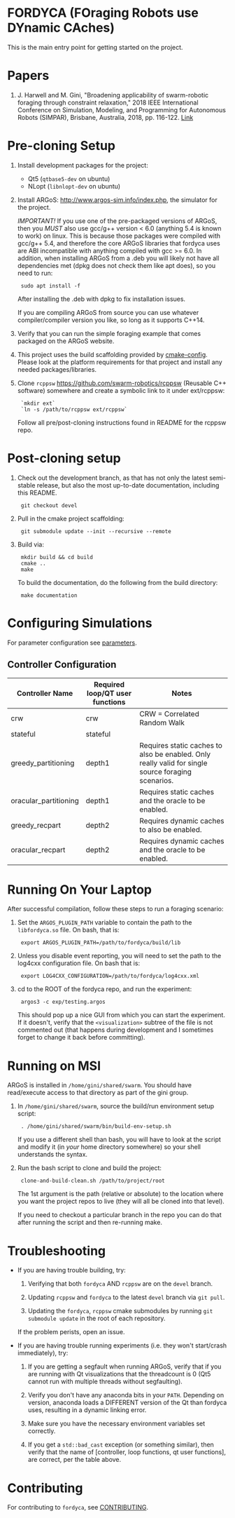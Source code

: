 # FORDYCA (FOraging Robots use DYnamic CAches)

This is the main entry point for getting started on the project.

# Papers

1. J. Harwell and M. Gini, "Broadening applicability of swarm-robotic foraging
   through constraint relaxation," 2018 IEEE International Conference on
   Simulation, Modeling, and Programming for Autonomous Robots (SIMPAR), Brisbane,
   Australia, 2018, pp. 116-122.
   [Link](http://ieeexplore.ieee.org/stamp/stamp.jsp?tp=&arnumber=8376280&isnumber=8376259)

# Pre-cloning Setup

1. Install development packages for the project:

   - Qt5 (`qtbase5-dev` on ubuntu)
   - NLopt (`libnlopt-dev` on ubuntu)

2. Install ARGoS: http://www.argos-sim.info/index.php, the simulator
   for the project.

   *IMPORTANT!* If you use one of the pre-packaged versions of ARGoS, then you
   _MUST_ also use gcc/g++ version < 6.0 (anything 5.4 is known to work) on
   linux. This is because those packages were compiled with gcc/g++ 5.4, and
   therefore the core ARGoS libraries that fordyca uses are ABI incompatible
   with anything compiled with gcc >= 6.0. In addition, when installing ARGoS
   from a .deb you will likely not have all dependencies met (dpkg does not
   check them like apt does), so you need to run:

        sudo apt install -f

   After installing the .deb with dpkg to fix installation issues.

   If you are compiling ARGoS from source you can use whatever compiler/compiler
   version you like, so long as it supports C++14.

3. Verify that you can run the simple foraging example that comes
   packaged on the ARGoS website.

4. This project uses the build scaffolding provided by
   [cmake-config](https://github.com/jharwell/cmake-config). Please
   look at the platform requirements for that project and install any
   needed packages/libraries.

5. Clone `rcppsw` https://github.com/swarm-robotics/rcppsw (Reusable
   C++ software) somewhere and create a symbolic link to it under ext/rcppsw:

        `mkdir ext`
        `ln -s /path/to/rcppsw ext/rcppsw`

   Follow all pre/post-cloning instructions found in README for the rcppsw repo.

# Post-cloning setup

1. Check out the development branch, as that has not only the latest semi-stable
   release, but also the most up-to-date documentation, including this README.

        git checkout devel

2. Pull in the cmake project scaffolding:

        git submodule update --init --recursive --remote

3. Build via:

        mkdir build && cd build
        cmake ..
        make

   To build the documentation, do the following from the build directory:

        make documentation

# Configuring Simulations

For parameter configuration see [parameters](https://github.com/swarm-robotics/fordyca/tree/devel/docs/parameters.md).

## Controller Configuration

| Controller Name        | Required loop/QT user functions | Notes                                                                                              |
|------------------------|---------------------------------|----------------------------------------------------------------------------------------------------|
| crw                    | crw                             | CRW = Correlated Random Walk                                                                       |
| stateful               | stateful                        |                                                                                                    |
| greedy\_partitioning   | depth1                          | Requires static caches to also be enabled. Only really valid for single source foraging scenarios. |
| oracular\_partitioning | depth1                          | Requires static caches and the oracle to be enabled.                                               |
| greedy\_recpart        | depth2                          | Requires dynamic caches to also be enabled.                                                        |
| oracular\_recpart      | depth2                          | Requires dynamic caches and the oracle to be enabled.                                              |

# Running On Your Laptop

After successful compilation, follow these steps to run a foraging scenario:

1. Set the `ARGOS_PLUGIN_PATH` variable to contain the path to the
   `libfordyca.so` file. On bash, that is:

        export ARGOS_PLUGIN_PATH=/path/to/fordyca/build/lib

2. Unless you disable event reporting, you will need to set the path to the
   log4cxx configuration file. On bash that is:

        export LOG4CXX_CONFIGURATION=/path/to/fordyca/log4cxx.xml

3. cd to the ROOT of the fordyca repo, and run the experiment:

        argos3 -c exp/testing.argos

   This should pop up a nice GUI from which you can start the experiment. If it
   doesn't, verify that the `<visualization>` subtree of the file is not
   commented out (that happens during development and I sometimes forget to
   change it back before committing).

# Running on MSI

ARGoS is installed in `/home/gini/shared/swarm`. You should have read/execute
access to that directory as part of the gini group.

1. In `/home/gini/shared/swarm`, source the build/run environment setup
   script:

        . /home/gini/shared/swarm/bin/build-env-setup.sh

   If you use a different shell than bash, you will have to look at the script
   and modify it (in *your* home directory somewhere) so your shell understands
   the syntax.

2. Run the bash script to clone and build the project:

        clone-and-build-clean.sh /path/to/project/root

   The 1st argument is the path (relative or absolute) to the location where you
   want the project repos to live (they will all be cloned into that level).

   If you need to checkout a particular branch in the repo you can do that after
   running the script and then re-running make.

# Troubleshooting

- If you are having trouble building, try:

  1. Verifying that both `fordyca` AND `rcppsw` are on the `devel` branch.

  2. Updating `rcppsw` and `fordyca` to the latest `devel` branch via `git
     pull`.

  2. Updating the `fordyca`, `rcppsw` cmake submodules by running `git submodule
     update` in the root of each repository.


  If the problem perists, open an issue.

- If you are having trouble running experiments (i.e. they won't start/crash
  immediately), try:

  1. If you are getting a segfault when running ARGoS, verify that if you are
     running with Qt visualizations that the threadcount is 0 (Qt5 cannot run
     with multiple threads without segfaulting).

  2. Verify you don't have any anaconda bits in your `PATH`. Depending on
     version, anaconda loads a DIFFERENT version of the Qt than fordyca uses,
     resulting in a dynamic linking error.

  3. Make sure you have the necessary environment variables set correctly.

  4. If you get a `std::bad_cast` exception (or something similar), then verify
     that the name of [controller, loop functions, qt user functions], are
     correct, per the table above.


# Contributing

For contributing to `fordyca`, see
[CONTRIBUTING](https://github.com/swarm-robotics/rcppsw/blob/master/docs/CONTRIBUTING.md).
